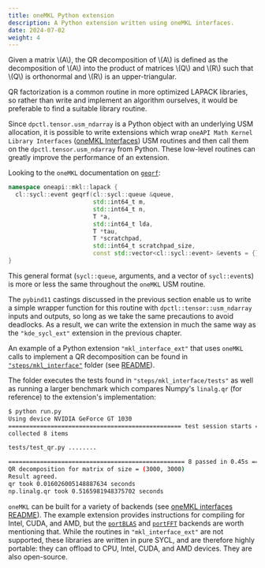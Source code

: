 ```yaml
---
title: oneMKL Python extension
description: A Python extension written using oneMKL interfaces.
date: 2024-07-02
weight: 4
---
```


Given a matrix \\(A\\), the QR decomposition of \\(A\\) is defined as the decomposition of \\(A\\) into the product of matrices \\(Q\\) and \\(R\\) such that \\(Q\\) is orthonormal and \\(R\\) is an upper-triangular.

QR factorization is a common routine in more optimized LAPACK libraries, so rather than write and implement an algorithm ourselves, it would be preferable to find a suitable library routine.

Since `dpctl.tensor.usm_ndarray` is a Python object with an underlying USM allocation, it is possible to write extensions which wrap `oneAPI Math Kernel Library Interfaces` ([oneMKL Interfaces](https://github.com/oneapi-src/oneMKL)) USM routines and then call them on the `dpctl.tensor.usm_ndarray` from Python. These low-level routines can greatly improve the performance of an extension.

Looking to the `oneMKL` documentation on [`geqrf`](https://spec.oneapi.io/versions/latest/elements/oneMKL/source/domains/lapack/geqrf.html#geqrf-usm-version):

```cpp
namespace oneapi::mkl::lapack {
  cl::sycl::event geqrf(cl::sycl::queue &queue,
                        std::int64_t m,
                        std::int64_t n,
                        T *a,
                        std::int64_t lda,
                        T *tau,
                        T *scratchpad,
                        std::int64_t scratchpad_size,
                        const std::vector<cl::sycl::event> &events = {})
}
```

This general format (``sycl::queue``, arguments, and a vector of ``sycl::event``s) is more or less the same throughout the `oneMKL` USM routine.

The `pybind11` castings discussed in the previous section enable us to write a simple wrapper function for this routine with ``dpctl::tensor::usm_ndarray`` inputs and outputs, so long as we take the same precautions to avoid deadlocks. As a result, we can write the extension in much the same way as the `"kde_sycl_ext"` extension in the previous chapter.

An example of a Python extension `"mkl_interface_ext"` that uses `oneMKL` calls to implement a QR decomposition can be found in [`"steps/mkl_interface"`](https://github.com/IntelPython/example-portable-data-parallel-extensions/tree/main/steps/mkl_interface) folder (see [README](https://github.com/IntelPython/example-portable-data-parallel-extensions/blob/main/steps/mkl_interface/README.md)).

The folder executes the tests found in `"steps/mkl_interface/tests"` as well as running a larger benchmark which compares Numpy's `linalg.qr` (for reference) to the extension's implementation:

```bash
$ python run.py
Using device NVIDIA GeForce GT 1030
================================================= test session starts ==================================================
collected 8 items

tests/test_qr.py ........                                                                                        [100%]

================================================== 8 passed in 0.45s ===================================================
QR decomposition for matrix of size = (3000, 3000)
Result agreed.
qr took 0.016026005148887634 seconds
np.linalg.qr took 0.5165981948375702 seconds
```

`oneMKL` can be built for a variety of backends (see [oneMKL interfaces README](https://github.com/oneapi-src/oneMKL?tab=readme-ov-file#oneapi-math-kernel-library-onemkl-interfaces)). The example extension provides instructions for compiling for Intel, CUDA, and AMD, but the [`portBLAS`](https://github.com/codeplaysoftware/portBLAS) and [`portFFT`](https://github.com/codeplaysoftware/portFFT) backends are worth mentioning that. While the routines in `"mkl_interface_ext"` are not supported, these libraries are written in pure SYCL, and are therefore highly portable: they can offload to CPU, Intel, CUDA, and AMD devices. They are also open-source.
